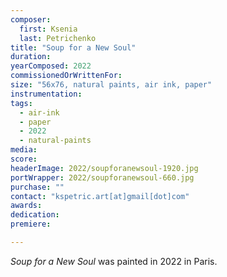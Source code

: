 ```yaml
---
composer:
  first: Ksenia
  last: Petrichenko
title: "Soup for a New Soul"
duration:
yearComposed: 2022
commissionedOrWrittenFor:
size: "56x76, natural paints, air ink, paper"
instrumentation:
tags:
  - air-ink
  - paper
  - 2022
  - natural-paints
media:
score:
headerImage: 2022/soupforanewsoul-1920.jpg
portWrapper: 2022/soupforanewsoul-660.jpg
purchase: ""
contact: "kspetric.art[at]gmail[dot]com"
awards:
dedication:
premiere:

---
```

*Soup for a New Soul* was painted in 2022 in Paris.
<br><Br>
